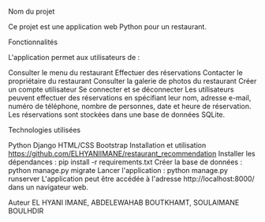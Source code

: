 Nom du projet

Ce projet est une application web Python pour un restaurant.

Fonctionnalités

L'application permet aux utilisateurs de :


Consulter le menu du restaurant
Effectuer des réservations
Contacter le propriétaire du restaurant
Consulter la galerie de photos du restaurant
Créer un compte utilisateur
Se connecter et se déconnecter
Les utilisateurs peuvent effectuer des réservations en spécifiant leur nom, adresse e-mail, numéro de téléphone, nombre de personnes, date et heure de réservation. Les réservations sont stockées dans une base de données SQLite.

Technologies utilisées

Python
Django
HTML/CSS
Bootstrap
Installation et utilisation
https://github.com/ELHYANIIMANE/restaurant_recommendation
Installer les dépendances : pip install -r requirements.txt
Créer la base de données : python manage.py migrate
Lancer l'application : python manage.py runserver
L'application peut être accédée à l'adresse http://localhost:8000/ dans un navigateur web.

Auteur
EL HYANI IMANE, ABDELEWAHAB BOUTKHAMT, SOULAIMANE BOULHDIR
